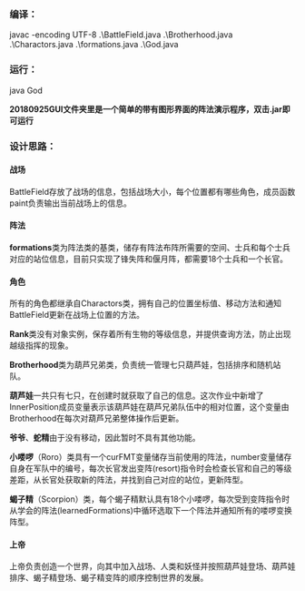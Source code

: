 ### 编译： <br>
javac -encoding UTF-8 .\BattleField.java .\Brotherhood.java .\Charactors.java .\formations.java .\God.java
### 运行： <br>
java God

**20180925GUI文件夹里是一个简单的带有图形界面的阵法演示程序，双击.jar即可运行**

### 设计思路：

#### 战场

BattleField存放了战场的信息，包括战场大小，每个位置都有哪些角色，成员函数paint负责输出当前战场上的信息。

#### 阵法

**formations**类为阵法类的基类，储存有阵法布阵所需要的空间、士兵和每个士兵对应的站位信息，目前只实现了锋失阵和偃月阵，都需要18个士兵和一个长官。

#### 角色

所有的角色都继承自Charactors类，拥有自己的位置坐标值、移动方法和通知BattleField更新在战场上位置的方法。<br>

**Rank**类没有对象实例，保存着所有生物的等级信息，并提供查询方法，防止出现越级指挥的现象。<br>

**Brotherhood**类为葫芦兄弟类，负责统一管理七只葫芦娃，包括排序和随机站队。<br>

**葫芦娃**一共只有七只，在创建时就获取了自己的信息。这次作业中新增了InnerPosition成员变量表示该葫芦娃在葫芦兄弟队伍中的相对位置，这个变量由Brotherhood在每次对葫芦兄弟整体操作后更新。<br>

**爷爷**、**蛇精**由于没有移动，因此暂时不具有其他功能。<br>

**小喽啰**（Roro）类具有一个curFMT变量储存当前使用的阵法，number变量储存自身在军队中的编号，每次长官发出变阵(resort)指令时会检查长官和自己的等级差距，从长官处获取新的阵法，并找到自己对应的站位，更新阵型。<br>

**蝎子精**（Scorpion）类，每个蝎子精默认具有18个小喽啰，每次受到变阵指令时从学会的阵法(learnedFormations)中循环选取下一个阵法并通知所有的喽啰变换阵型。<br>

#### 上帝

上帝负责创造一个世界，向其中加入战场、人类和妖怪并按照葫芦娃登场、葫芦娃排序、蝎子精登场、蝎子精变阵的顺序控制世界的发展。<br>
